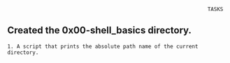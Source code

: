                                                                     TASKS
## Created the  0x00-shell_basics directory.

	1. A script that prints the absolute path name of the current directory.

